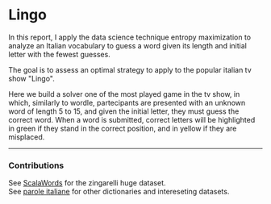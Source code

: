 # Lingo

In this report, I apply the data science technique entropy maximization to analyze an Italian vocabulary to guess a word given its length and initial letter with the fewest guesses.

The goal is to assess an optimal strategy to apply to the popular italian tv show "Lingo".

Here we build a solver one of the most played game in the tv show, in which, similarly to wordle,
partecipants are presented with an unknown word of length 5 to 15, and given the initial letter,
they must guess the correct word.
When a word is submitted, correct letters will be highlighted in green if they stand in the correct position, and in yellow if they are misplaced.

---

### Contributions

See [ScalaWords](https://github.com/pazqo/scalaWords/) for the zingarelli huge dataset.  
See [parole italiane](https://github.com/napolux/paroleitaliane) for other dictionaries and intereseting datasets.

